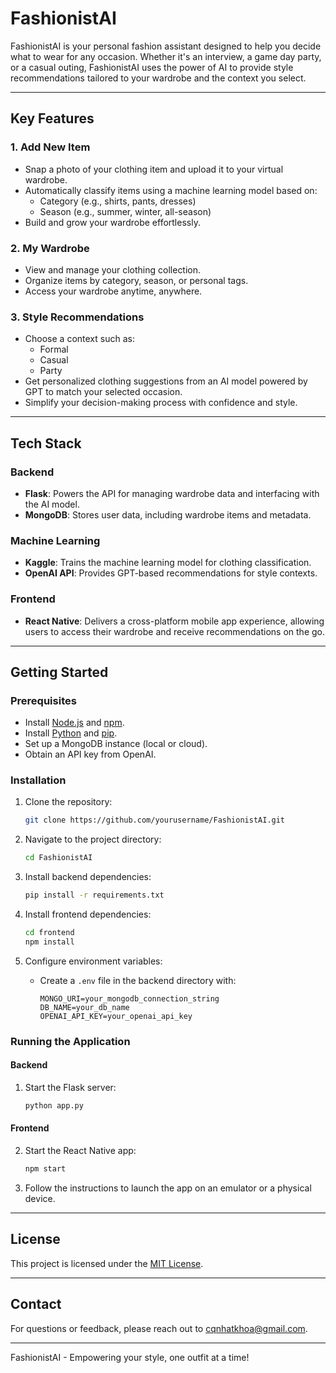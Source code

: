 # FashionistAI

FashionistAI is your personal fashion assistant designed to help you decide what to wear for any occasion. Whether it's an interview, a game day party, or a casual outing, FashionistAI uses the power of AI to provide style recommendations tailored to your wardrobe and the context you select.

---

## Key Features

### 1. **Add New Item**

- Snap a photo of your clothing item and upload it to your virtual wardrobe.
- Automatically classify items using a machine learning model based on:
  - Category (e.g., shirts, pants, dresses)
  - Season (e.g., summer, winter, all-season)
- Build and grow your wardrobe effortlessly.

### 2. **My Wardrobe**

- View and manage your clothing collection.
- Organize items by category, season, or personal tags.
- Access your wardrobe anytime, anywhere.

### 3. **Style Recommendations**

- Choose a context such as:
  - Formal
  - Casual
  - Party
- Get personalized clothing suggestions from an AI model powered by GPT to match your selected occasion.
- Simplify your decision-making process with confidence and style.

---

## Tech Stack

### Backend

- **Flask**: Powers the API for managing wardrobe data and interfacing with the AI model.
- **MongoDB**: Stores user data, including wardrobe items and metadata.

### Machine Learning

- **Kaggle**: Trains the machine learning model for clothing classification.
- **OpenAI API**: Provides GPT-based recommendations for style contexts.

### Frontend

- **React Native**: Delivers a cross-platform mobile app experience, allowing users to access their wardrobe and receive recommendations on the go.

---

## Getting Started

### Prerequisites

- Install [Node.js](https://nodejs.org/) and [npm](https://www.npmjs.com/).
- Install [Python](https://www.python.org/) and [pip](https://pip.pypa.io/).
- Set up a MongoDB instance (local or cloud).
- Obtain an API key from OpenAI.

### Installation

1. Clone the repository:

   ```bash
   git clone https://github.com/yourusername/FashionistAI.git
   ```

2. Navigate to the project directory:

   ```bash
   cd FashionistAI
   ```

3. Install backend dependencies:

   ```bash
   pip install -r requirements.txt
   ```

4. Install frontend dependencies:

   ```bash
   cd frontend
   npm install
   ```

5. Configure environment variables:

   - Create a `.env` file in the backend directory with:
     ```env
     MONGO_URI=your_mongodb_connection_string
     DB_NAME=your_db_name
     OPENAI_API_KEY=your_openai_api_key
     ```

### Running the Application

#### Backend

1. Start the Flask server:
   ```bash
   python app.py
   ```

#### Frontend

2. Start the React Native app:

   ```bash
   npm start
   ```

3. Follow the instructions to launch the app on an emulator or a physical device.

---

## License

This project is licensed under the [MIT License](LICENSE).

---

## Contact

For questions or feedback, please reach out to [cqnhatkhoa@gmail.com](mailto\:cqnhatkhoa@gmail.com).

---

FashionistAI - Empowering your style, one outfit at a time!

